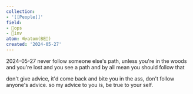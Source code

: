 ```yaml
---
collection:
- '[[People]]'
field:
- 🐙ops
- 🐢inv
atom: 👓atom(BE🔄)
created: '2024-05-27'
---
```


2024-05-27
never follow someone else's path, unless you're in the woods and you're lost and you see a path and by all mean you should follow that

don't give advice, it'd come back and bite you in the ass, don't follow anyone's advice. so my advice to you is, be true to your self.
